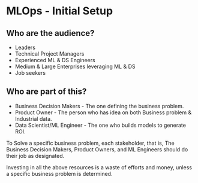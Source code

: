 # MLOps - Initial Setup
## Who are the audience?
- Leaders
- Technical Project Managers
- Experienced ML & DS Engineers
- Medium & Large Enterprises leveraging ML & DS
- Job seekers
## Who are part of this?
- Business Decision Makers - The one defining the business problem.
- Product Owner - The person who has idea on both Business problem & Industrial data.
- Data Scientist/ML Engineer - The one who builds models to generate ROI.

To Solve a specific business problem, each stakeholder, that is, The Business Decision Makers, Product Owners, and ML Engineers should do their job as designated.

Investing in all the above resources is a waste of efforts and money, unless a specific business problem is determined.
